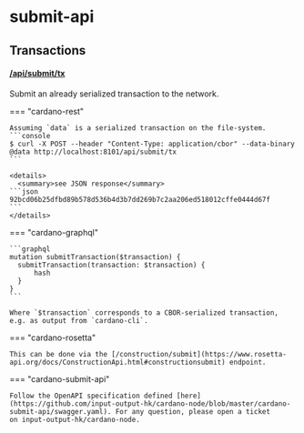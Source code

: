 # submit-api

## Transactions

#### [/api/submit/tx](https://input-output-hk.github.io/cardano-rest/submit-api/#operation/postTransaction)

Submit an already serialized transaction to the network.

=== "cardano-rest"

    Assuming `data` is a serialized transaction on the file-system.
    ```console
    $ curl -X POST --header "Content-Type: application/cbor" --data-binary @data http://localhost:8101/api/submit/tx
    ```

    <details>
      <summary>see JSON response</summary>
    ```json
    92bcd06b25dfbd89b578d536b4d3b7dd269b7c2aa206ed518012cffe0444d67f
    ```
    </details>

=== "cardano-graphql"

    ```graphql
    mutation submitTransaction($transaction) {
      submitTransaction(transaction: $transaction) {
          hash
      }
    }
    ```

    Where `$transaction` corresponds to a CBOR-serialized transaction, e.g. as output from `cardano-cli`. 
  
=== "cardano-rosetta"

    This can be done via the [/construction/submit](https://www.rosetta-api.org/docs/ConstructionApi.html#constructionsubmit) endpoint.

=== "cardano-submit-api"

    Follow the OpenAPI specification defined [here](https://github.com/input-output-hk/cardano-node/blob/master/cardano-submit-api/swagger.yaml). For any question, please open a ticket 
    on input-output-hk/cardano-node.
